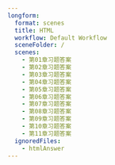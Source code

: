 ```yaml
---
longform:
  format: scenes
  title: HTML
  workflow: Default Workflow
  sceneFolder: /
  scenes:
    - 第01章习题答案
    - 第02章习题答案
    - 第03章习题答案
    - 第04章习题答案
    - 第05章习题答案
    - 第06章习题答案
    - 第07章习题答案
    - 第08章习题答案
    - 第09章习题答案
    - 第10章习题答案
    - 第11章习题答案
  ignoredFiles:
    - htmlAnswer
---
```

